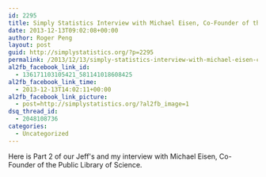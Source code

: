 ```yaml
---
id: 2295
title: Simply Statistics Interview with Michael Eisen, Co-Founder of the Public Library of Science (Part 2/2)
date: 2013-12-13T09:02:08+00:00
author: Roger Peng
layout: post
guid: http://simplystatistics.org/?p=2295
permalink: /2013/12/13/simply-statistics-interview-with-michael-eisen-co-founder-of-the-public-library-of-science-part-22/
al2fb_facebook_link_id:
  - 136171103105421_581141018608425
al2fb_facebook_link_time:
  - 2013-12-13T14:02:11+00:00
al2fb_facebook_link_picture:
  - post=http://simplystatistics.org/?al2fb_image=1
dsq_thread_id:
  - 2048108736
categories:
  - Uncategorized
---
```

Here is Part 2 of our Jeff's and my interview with Michael Eisen, Co-Founder of the Public Library of Science.